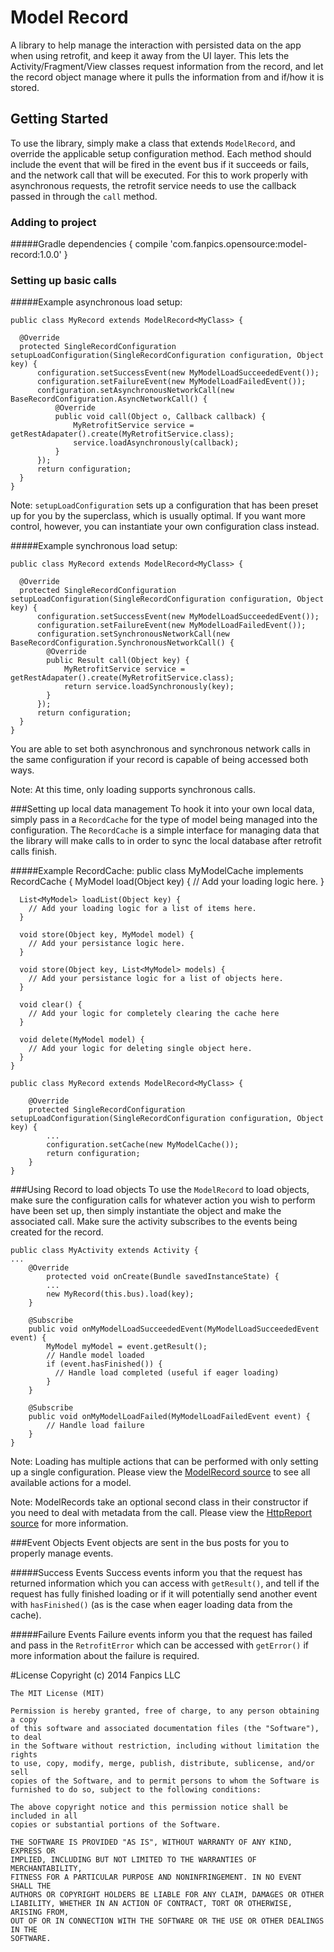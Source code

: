 # Model Record
A library to help manage the interaction with persisted data on the app when using retrofit, and keep it away from
the UI layer. This lets the Activity/Fragment/View classes request information from the record, and let the
record object manage where it pulls the information from and if/how it is stored.

## Getting Started
To use the library, simply make a class that extends `ModelRecord`, and override the applicable setup configuration method. Each method should include the event that will be fired in the event bus if it succeeds or fails, and the network call that will be executed. For this to work properly with asynchronous requests, the retrofit service needs to use the callback passed in through the `call` method.

### Adding to project
#####Gradle
    dependencies {
        compile 'com.fanpics.opensource:model-record:1.0.0'
    }

### Setting up basic calls

#####Example asynchronous load setup:

    public class MyRecord extends ModelRecord<MyClass> {
    
      @Override
      protected SingleRecordConfiguration setupLoadConfiguration(SingleRecordConfiguration configuration, Object key) {
          configuration.setSuccessEvent(new MyModelLoadSucceededEvent());
          configuration.setFailureEvent(new MyModelLoadFailedEvent());
          configuration.setAsynchronousNetworkCall(new BaseRecordConfiguration.AsyncNetworkCall() {
              @Override
              public void call(Object o, Callback callback) {
                  MyRetrofitService service = getRestAdapater().create(MyRetrofitService.class);
                  service.loadAsynchronously(callback);
              }
          });
          return configuration;
      }
    }
    
Note: `setupLoadConfiguration` sets up a configuration that has been preset up for you by the superclass, which is
usually optimal. If you want more control, however, you can instantiate your own configuration class instead.

#####Example synchronous load setup:

    public class MyRecord extends ModelRecord<MyClass> {
    
      @Override
      protected SingleRecordConfiguration setupLoadConfiguration(SingleRecordConfiguration configuration, Object key) {
          configuration.setSuccessEvent(new MyModelLoadSucceededEvent());
          configuration.setFailureEvent(new MyModelLoadFailedEvent());
          configuration.setSynchronousNetworkCall(new BaseRecordConfiguration.SynchronousNetworkCall() {
            @Override
            public Result call(Object key) {
                MyRetrofitService service = getRestAdapater().create(MyRetrofitService.class);
                return service.loadSynchronously(key);
            }
          });
          return configuration;
      }
    }

You are able to set both asynchronous and synchronous network calls in the same configuration if your record is capable of being accessed both ways.

Note: At this time, only loading supports synchronous calls.

###Setting up local data management
To hook it into your own local data, simply pass in a `RecordCache` for the type of model being managed into the
configuration. The `RecordCache` is a simple interface for managing data that the library will make calls to in
order to sync the local database after retrofit calls finish.

#####Example RecordCache:
    public class MyModelCache implements RecordCache<MyModel> {
      MyModel load(Object key) {
        // Add your loading logic here.
      }

      List<MyModel> loadList(Object key) {
        // Add your loading logic for a list of items here.
      }

      void store(Object key, MyModel model) {
        // Add your persistance logic here.
      }

      void store(Object key, List<MyModel> models) {
        // Add your persistance logic for a list of objects here.
      }

      void clear() {
        // Add your logic for completely clearing the cache here
      }

      void delete(MyModel model) {
        // Add your logic for deleting single object here.
      }
    }
    
    public class MyRecord extends ModelRecord<MyClass> {

        @Override
        protected SingleRecordConfiguration setupLoadConfiguration(SingleRecordConfiguration configuration, Object key) {
            ...
            configuration.setCache(new MyModelCache());
            return configuration;
        }
    }

    
###Using Record to load objects
To use the `ModelRecord` to load objects, make sure the configuration calls for whatever action you wish to perform
have been set up, then simply instantiate the object and make the associated call. Make sure the activity subscribes
to the events being created for the record.

    public class MyActivity extends Activity {
    ...
        @Override
            protected void onCreate(Bundle savedInstanceState) {
            ...
            new MyRecord(this.bus).load(key);
        }

        @Subscribe
        public void onMyModelLoadSucceededEvent(MyModelLoadSucceededEvent event) {
            MyModel myModel = event.getResult();
            // Handle model loaded
            if (event.hasFinished()) {
              // Handle load completed (useful if eager loading)
            }
        }

        @Subscribe
        public void onMyModelLoadFailed(MyModelLoadFailedEvent event) {
            // Handle load failure
        }
    }
    
Note: Loading has multiple actions that can be performed with only setting up a single configuration. Please view the <A href="https://github.com/fanpix/android-model-record/blob/master/app/src/main/java/com/fanpics/opensource/android/modelrecord/ModelRecord.java">ModelRecord source</a> to see all available actions for a model.

Note: ModelRecords take an optional second class in their constructor if you need to deal with metadata from the call. Please view the <A href="https://github.com/fanpix/android-model-record/blob/master/app/src/main/java/com/fanpics/opensource/android/modelrecord/HttpReport.java">HttpReport source</a> for more information.

###Event Objects
Event objects are sent in the bus posts for you to properly manage events.

#####Success Events
Success events inform you that the request has returned information which you can access with `getResult()`, and tell if the request has fully finished loading or if it will potentially send another event with `hasFinished()` (as is the case when eager loading data from the cache).

#####Failure Events
Failure events inform you that the request has failed and pass in the `RetrofitError` which can be accessed with `getError()` if more information about the failure is required.

#License
    Copyright (c) 2014 Fanpics LLC

    The MIT License (MIT)

    Permission is hereby granted, free of charge, to any person obtaining a copy
    of this software and associated documentation files (the "Software"), to deal
    in the Software without restriction, including without limitation the rights
    to use, copy, modify, merge, publish, distribute, sublicense, and/or sell
    copies of the Software, and to permit persons to whom the Software is
    furnished to do so, subject to the following conditions:

    The above copyright notice and this permission notice shall be included in all
    copies or substantial portions of the Software.

    THE SOFTWARE IS PROVIDED "AS IS", WITHOUT WARRANTY OF ANY KIND, EXPRESS OR
    IMPLIED, INCLUDING BUT NOT LIMITED TO THE WARRANTIES OF MERCHANTABILITY,
    FITNESS FOR A PARTICULAR PURPOSE AND NONINFRINGEMENT. IN NO EVENT SHALL THE
    AUTHORS OR COPYRIGHT HOLDERS BE LIABLE FOR ANY CLAIM, DAMAGES OR OTHER
    LIABILITY, WHETHER IN AN ACTION OF CONTRACT, TORT OR OTHERWISE, ARISING FROM,
    OUT OF OR IN CONNECTION WITH THE SOFTWARE OR THE USE OR OTHER DEALINGS IN THE
    SOFTWARE.
